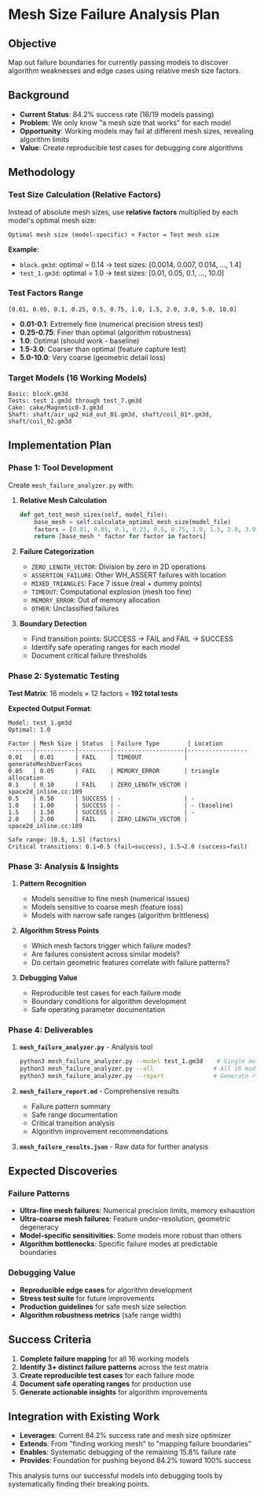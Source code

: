 # Mesh Size Failure Analysis Plan

## Objective
Map out failure boundaries for currently passing models to discover algorithm weaknesses and edge cases using relative mesh size factors.

## Background
- **Current Status**: 84.2% success rate (16/19 models passing)
- **Problem**: We only know "a mesh size that works" for each model
- **Opportunity**: Working models may fail at different mesh sizes, revealing algorithm limits
- **Value**: Create reproducible test cases for debugging core algorithms

## Methodology

### Test Size Calculation (Relative Factors)
Instead of absolute mesh sizes, use **relative factors** multiplied by each model's optimal mesh size:

```
Optimal mesh size (model-specific) × Factor = Test mesh size
```

**Example**:
- `block.gm3d`: optimal = 0.14 → test sizes: [0.0014, 0.007, 0.014, ..., 1.4]
- `test_1.gm3d`: optimal = 1.0 → test sizes: [0.01, 0.05, 0.1, ..., 10.0]

### Test Factors Range
```
[0.01, 0.05, 0.1, 0.25, 0.5, 0.75, 1.0, 1.5, 2.0, 3.0, 5.0, 10.0]
```

- **0.01-0.1**: Extremely fine (numerical precision stress test)
- **0.25-0.75**: Finer than optimal (algorithm robustness)  
- **1.0**: Optimal (should work - baseline)
- **1.5-3.0**: Coarser than optimal (feature capture test)
- **5.0-10.0**: Very coarse (geometric detail loss)

### Target Models (16 Working Models)
```
Basic: block.gm3d
Tests: test_1.gm3d through test_7.gm3d  
Cake: cake/Magnetic0-3.gm3d
Shaft: shaft/air_up2_mid_out_01.gm3d, shaft/coil_01*.gm3d, shaft/coil_02.gm3d
```

## Implementation Plan

### Phase 1: Tool Development
Create `mesh_failure_analyzer.py` with:

1. **Relative Mesh Calculation**
   ```python
   def get_test_mesh_sizes(self, model_file):
       base_mesh = self.calculate_optimal_mesh_size(model_file)
       factors = [0.01, 0.05, 0.1, 0.25, 0.5, 0.75, 1.0, 1.5, 2.0, 3.0, 5.0, 10.0]
       return [base_mesh * factor for factor in factors]
   ```

2. **Failure Categorization**
   - `ZERO_LENGTH_VECTOR`: Division by zero in 2D operations
   - `ASSERTION_FAILURE`: Other WH_ASSERT failures with location
   - `MIXED_TRIANGLES`: Face 7 issue (real + dummy points)
   - `TIMEOUT`: Computational explosion (mesh too fine)
   - `MEMORY_ERROR`: Out of memory allocation
   - `OTHER`: Unclassified failures

3. **Boundary Detection**
   - Find transition points: SUCCESS → FAIL and FAIL → SUCCESS
   - Identify safe operating ranges for each model
   - Document critical failure thresholds

### Phase 2: Systematic Testing
**Test Matrix**: 16 models × 12 factors = **192 total tests**

**Expected Output Format**:
```
Model: test_1.gm3d
Optimal: 1.0

Factor | Mesh Size | Status  | Failure Type        | Location
-------|-----------|---------|--------------------|-----------------
0.01   | 0.01      | FAIL    | TIMEOUT            | generateMeshOverFaces
0.05   | 0.05      | FAIL    | MEMORY_ERROR       | triangle allocation  
0.1    | 0.10      | FAIL    | ZERO_LENGTH_VECTOR | space2d_inline.cc:109
0.5    | 0.50      | SUCCESS | -                  | -
1.0    | 1.00      | SUCCESS | -                  | - (baseline)
1.5    | 1.50      | SUCCESS | -                  | -
2.0    | 2.00      | FAIL    | ZERO_LENGTH_VECTOR | space2d_inline.cc:109

Safe range: [0.5, 1.5] (factors)
Critical transitions: 0.1→0.5 (fail→success), 1.5→2.0 (success→fail)
```

### Phase 3: Analysis & Insights

1. **Pattern Recognition**
   - Models sensitive to fine mesh (numerical issues)
   - Models sensitive to coarse mesh (feature loss)
   - Models with narrow safe ranges (algorithm brittleness)

2. **Algorithm Stress Points**
   - Which mesh factors trigger which failure modes?
   - Are failures consistent across similar models?
   - Do certain geometric features correlate with failure patterns?

3. **Debugging Value**
   - Reproducible test cases for each failure mode
   - Boundary conditions for algorithm development
   - Safe operating parameter documentation

### Phase 4: Deliverables

1. **`mesh_failure_analyzer.py`** - Analysis tool
   ```bash
   python3 mesh_failure_analyzer.py --model test_1.gm3d    # Single model
   python3 mesh_failure_analyzer.py --all                 # All 16 models  
   python3 mesh_failure_analyzer.py --report              # Generate report
   ```

2. **`mesh_failure_report.md`** - Comprehensive results
   - Failure pattern summary
   - Safe range documentation  
   - Critical transition analysis
   - Algorithm improvement recommendations

3. **`mesh_failure_results.json`** - Raw data for further analysis

## Expected Discoveries

### Failure Patterns
- **Ultra-fine mesh failures**: Numerical precision limits, memory exhaustion
- **Ultra-coarse mesh failures**: Feature under-resolution, geometric degeneracy  
- **Model-specific sensitivities**: Some models more robust than others
- **Algorithm bottlenecks**: Specific failure modes at predictable boundaries

### Debugging Value
- **Reproducible edge cases** for algorithm development
- **Stress test suite** for future improvements
- **Production guidelines** for safe mesh size selection
- **Algorithm robustness metrics** (safe range width)

## Success Criteria

1. **Complete failure mapping** for all 16 working models
2. **Identify 3+ distinct failure patterns** across the test matrix
3. **Create reproducible test cases** for each failure mode
4. **Document safe operating ranges** for production use
5. **Generate actionable insights** for algorithm improvements

## Integration with Existing Work

- **Leverages**: Current 84.2% success rate and mesh size optimizer
- **Extends**: From "finding working mesh" to "mapping failure boundaries"  
- **Enables**: Systematic debugging of the remaining 15.8% failure rate
- **Provides**: Foundation for pushing beyond 84.2% toward 100% success

This analysis turns our successful models into debugging tools by systematically finding their breaking points.